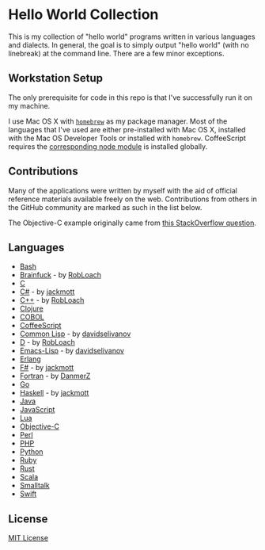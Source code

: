 # Hello World Collection

This is my collection of "hello world" programs written in various languages
and dialects. In general, the goal is to simply output "hello world" (with no
linebreak) at the command line. There are a few minor exceptions.

## Workstation Setup

The only prerequisite for code in this repo is that I've successfully run it on
my machine.

I use Mac OS X with [`homebrew`](http://brew.sh/) as my package manager. Most
of the languages that I've used are either pre-installed with Mac OS X,
installed with the Mac OS Developer Tools or installed with `homebrew`.
CoffeeScript requires the [corresponding node module](https://www.npmjs.com/package/coffee-script)
is installed globally.

## Contributions

Many of the applications were written by myself with the aid of official
reference materials available freely on the web. Contributions from others
in the GitHub community are marked as such in the list below.

The Objective-C example originally came from [this StackOverflow question](http://stackoverflow.com/questions/7473246/compile-an-ios-objective-c-command-line-app-through-gcc-on-mac).

## Languages

 * [Bash](./bash)
 * [Brainfuck](./brainfuck) - by [RobLoach](https://github.com/RobLoach)
 * [C](./c)
 * [C#](./csharp) - by [jackmott](https://github.com/jackmott)
 * [C++](./cpp) - by [RobLoach](https://github.com/RobLoach)
 * [Clojure](./clojure)
 * [COBOL](./cobol)
 * [CoffeeScript](./coffeescript)
 * [Common Lisp](./common-lisp) - by [davidselivanov](https://github.com/davidselivanov)
 * [D](./d) - by [RobLoach](https://github.com/RobLoach)
 * [Emacs-Lisp](./emacs-lisp) - by [davidselivanov](https://github.com/davidselivanov)
 * [Erlang](./erlang)
 * [F#](./fsharp) - by [jackmott](https://github.com/jackmott)
 * [Fortran](./fortran) - by [DanmerZ](https://github.com/DanmerZ)
 * [Go](./go)
 * [Haskell](./haskell) - by [jackmott](https://github.com/jackmott)
 * [Java](./java)
 * [JavaScript](./javascript)
 * [Lua](./lua)
 * [Objective-C](./objective-c)
 * [Perl](./perl)
 * [PHP](./php)
 * [Python](./python)
 * [Ruby](./ruby)
 * [Rust](./rust)
 * [Scala](./scala)
 * [Smalltalk](./smalltalk)
 * [Swift](./swift)

## License

[MIT License](LICENSE.md)
